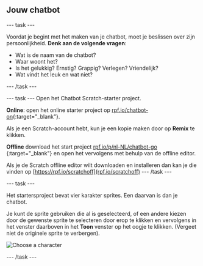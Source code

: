 ## Jouw chatbot

--- task ---

Voordat je begint met het maken van je chatbot, moet je beslissen over zijn persoonlijkheid. **Denk aan de volgende vragen**:

+ Wat is de naam van de chatbot?
+ Waar woont het?
+ Is het gelukkig? Ernstig? Grappig? Verlegen? Vriendelijk?
+ Wat vindt het leuk en wat niet?

--- /task ---

--- task --- Open het Chatbot Scratch-starter project.

**Online**: open het online starter project op [rpf.io/chatbot-on](https://rpf.io/chatbot-on){:target="_blank"}.

Als je een Scratch-account hebt, kun je een kopie maken door op **Remix** te klikken.

**Offline** download het start project [rpf.io/p/nl-NL/chatbot-go ](https://rpf.io/p/nl-NL/chatbot-go){:target="_blank"} en open het vervolgens met behulp van de offline editor.

Als je de Scratch offline editor wilt downloaden en installeren dan kan je die vinden op [https://rpf.io/scratchoff](rpf.io/scratchoff) --- /task ---

--- task ---

Het startersproject bevat vier karakter sprites. Een daarvan is dan je chatbot.

Je kunt de sprite gebruiken die al is geselecteerd, of een andere kiezen door de gewenste sprite te selecteren door erop te klikken en vervolgens in het venster daarboven in het **Toon** venster op het oogje te klikken. (Vergeet niet de originele sprite te verbergen).

![Choose a character](images/chatbot-characters.png)

--- /task ---
